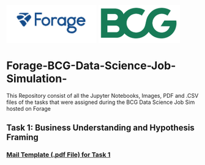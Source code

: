<p>
<img src="https://github.com/ADVAIT135/Forage-BCG-Data-Science-Job-Simulation-/blob/53c23280a5634a11995cdd07004f3d3af446a9a5/Forage.PNG?raw=True" height = 100px alt="Forage" >
<img src="https://github.com/ADVAIT135/Forage-BCG-Data-Science-Job-Simulation-/blob/53c23280a5634a11995cdd07004f3d3af446a9a5/BCG_MONOGRAM_RGB_GREEN.png?raw=true" height = 100px alt="Accenture" >
</p>

# Forage-BCG-Data-Science-Job-Simulation-
This Repository consist of all the Jupyter Notebooks, Images, PDF and .CSV files of the tasks that were assigned during the BCG Data Science Job Sim hosted on Forage

## Task 1: Business Understanding and Hypothesis Framing
### [Mail Template (.pdf File) for Task 1](https://github.com/ADVAIT135/Forage-BCG-Data-Science-Job-Simulation-/blob/53c23280a5634a11995cdd07004f3d3af446a9a5/Task%201%20-%20Business%20Understanding%20and%20Hypothesis%20Testing/Forage%20BCG%20Data%20Science%20Task%201%20-%20Business%20Understanding%20and%20Hypothesis%20testing%20Mail.pdf)
